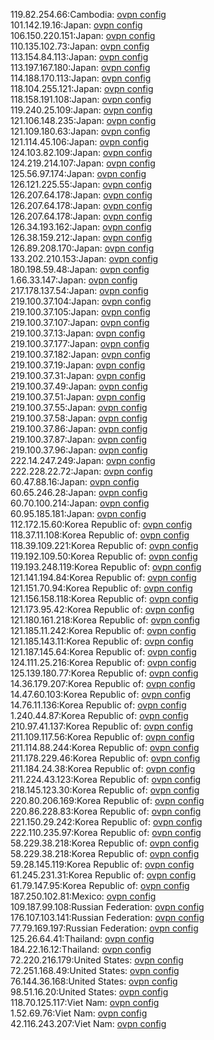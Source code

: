 119.82.254.66:Cambodia: [ovpn config](vpn/119_82_254_66.ovpn)  
101.142.19.16:Japan: [ovpn config](vpn/101_142_19_16.ovpn)  
106.150.220.151:Japan: [ovpn config](vpn/106_150_220_151.ovpn)  
110.135.102.73:Japan: [ovpn config](vpn/110_135_102_73.ovpn)  
113.154.84.113:Japan: [ovpn config](vpn/113_154_84_113.ovpn)  
113.197.167.180:Japan: [ovpn config](vpn/113_197_167_180.ovpn)  
114.188.170.113:Japan: [ovpn config](vpn/114_188_170_113.ovpn)  
118.104.255.121:Japan: [ovpn config](vpn/118_104_255_121.ovpn)  
118.158.191.108:Japan: [ovpn config](vpn/118_158_191_108.ovpn)  
119.240.25.109:Japan: [ovpn config](vpn/119_240_25_109.ovpn)  
121.106.148.235:Japan: [ovpn config](vpn/121_106_148_235.ovpn)  
121.109.180.63:Japan: [ovpn config](vpn/121_109_180_63.ovpn)  
121.114.45.106:Japan: [ovpn config](vpn/121_114_45_106.ovpn)  
124.103.82.109:Japan: [ovpn config](vpn/124_103_82_109.ovpn)  
124.219.214.107:Japan: [ovpn config](vpn/124_219_214_107.ovpn)  
125.56.97.174:Japan: [ovpn config](vpn/125_56_97_174.ovpn)  
126.121.225.55:Japan: [ovpn config](vpn/126_121_225_55.ovpn)  
126.207.64.178:Japan: [ovpn config](vpn/126_207_64_178.ovpn)  
126.207.64.178:Japan: [ovpn config](vpn/126_207_64_178.ovpn)  
126.207.64.178:Japan: [ovpn config](vpn/126_207_64_178.ovpn)  
126.34.193.162:Japan: [ovpn config](vpn/126_34_193_162.ovpn)  
126.38.159.212:Japan: [ovpn config](vpn/126_38_159_212.ovpn)  
126.89.208.170:Japan: [ovpn config](vpn/126_89_208_170.ovpn)  
133.202.210.153:Japan: [ovpn config](vpn/133_202_210_153.ovpn)  
180.198.59.48:Japan: [ovpn config](vpn/180_198_59_48.ovpn)  
1.66.33.147:Japan: [ovpn config](vpn/1_66_33_147.ovpn)  
217.178.137.54:Japan: [ovpn config](vpn/217_178_137_54.ovpn)  
219.100.37.104:Japan: [ovpn config](vpn/219_100_37_104.ovpn)  
219.100.37.105:Japan: [ovpn config](vpn/219_100_37_105.ovpn)  
219.100.37.107:Japan: [ovpn config](vpn/219_100_37_107.ovpn)  
219.100.37.13:Japan: [ovpn config](vpn/219_100_37_13.ovpn)  
219.100.37.177:Japan: [ovpn config](vpn/219_100_37_177.ovpn)  
219.100.37.182:Japan: [ovpn config](vpn/219_100_37_182.ovpn)  
219.100.37.19:Japan: [ovpn config](vpn/219_100_37_19.ovpn)  
219.100.37.31:Japan: [ovpn config](vpn/219_100_37_31.ovpn)  
219.100.37.49:Japan: [ovpn config](vpn/219_100_37_49.ovpn)  
219.100.37.51:Japan: [ovpn config](vpn/219_100_37_51.ovpn)  
219.100.37.55:Japan: [ovpn config](vpn/219_100_37_55.ovpn)  
219.100.37.58:Japan: [ovpn config](vpn/219_100_37_58.ovpn)  
219.100.37.86:Japan: [ovpn config](vpn/219_100_37_86.ovpn)  
219.100.37.87:Japan: [ovpn config](vpn/219_100_37_87.ovpn)  
219.100.37.96:Japan: [ovpn config](vpn/219_100_37_96.ovpn)  
222.14.247.249:Japan: [ovpn config](vpn/222_14_247_249.ovpn)  
222.228.22.72:Japan: [ovpn config](vpn/222_228_22_72.ovpn)  
60.47.88.16:Japan: [ovpn config](vpn/60_47_88_16.ovpn)  
60.65.246.28:Japan: [ovpn config](vpn/60_65_246_28.ovpn)  
60.70.100.214:Japan: [ovpn config](vpn/60_70_100_214.ovpn)  
60.95.185.181:Japan: [ovpn config](vpn/60_95_185_181.ovpn)  
112.172.15.60:Korea Republic of: [ovpn config](vpn/112_172_15_60.ovpn)  
118.37.11.108:Korea Republic of: [ovpn config](vpn/118_37_11_108.ovpn)  
118.39.109.221:Korea Republic of: [ovpn config](vpn/118_39_109_221.ovpn)  
119.192.109.50:Korea Republic of: [ovpn config](vpn/119_192_109_50.ovpn)  
119.193.248.119:Korea Republic of: [ovpn config](vpn/119_193_248_119.ovpn)  
121.141.194.84:Korea Republic of: [ovpn config](vpn/121_141_194_84.ovpn)  
121.151.70.94:Korea Republic of: [ovpn config](vpn/121_151_70_94.ovpn)  
121.156.158.118:Korea Republic of: [ovpn config](vpn/121_156_158_118.ovpn)  
121.173.95.42:Korea Republic of: [ovpn config](vpn/121_173_95_42.ovpn)  
121.180.161.218:Korea Republic of: [ovpn config](vpn/121_180_161_218.ovpn)  
121.185.11.242:Korea Republic of: [ovpn config](vpn/121_185_11_242.ovpn)  
121.185.143.11:Korea Republic of: [ovpn config](vpn/121_185_143_11.ovpn)  
121.187.145.64:Korea Republic of: [ovpn config](vpn/121_187_145_64.ovpn)  
124.111.25.216:Korea Republic of: [ovpn config](vpn/124_111_25_216.ovpn)  
125.139.180.77:Korea Republic of: [ovpn config](vpn/125_139_180_77.ovpn)  
14.36.179.207:Korea Republic of: [ovpn config](vpn/14_36_179_207.ovpn)  
14.47.60.103:Korea Republic of: [ovpn config](vpn/14_47_60_103.ovpn)  
14.76.11.136:Korea Republic of: [ovpn config](vpn/14_76_11_136.ovpn)  
1.240.44.87:Korea Republic of: [ovpn config](vpn/1_240_44_87.ovpn)  
210.97.41.137:Korea Republic of: [ovpn config](vpn/210_97_41_137.ovpn)  
211.109.117.56:Korea Republic of: [ovpn config](vpn/211_109_117_56.ovpn)  
211.114.88.244:Korea Republic of: [ovpn config](vpn/211_114_88_244.ovpn)  
211.178.229.46:Korea Republic of: [ovpn config](vpn/211_178_229_46.ovpn)  
211.184.24.38:Korea Republic of: [ovpn config](vpn/211_184_24_38.ovpn)  
211.224.43.123:Korea Republic of: [ovpn config](vpn/211_224_43_123.ovpn)  
218.145.123.30:Korea Republic of: [ovpn config](vpn/218_145_123_30.ovpn)  
220.80.206.169:Korea Republic of: [ovpn config](vpn/220_80_206_169.ovpn)  
220.86.228.83:Korea Republic of: [ovpn config](vpn/220_86_228_83.ovpn)  
221.150.29.242:Korea Republic of: [ovpn config](vpn/221_150_29_242.ovpn)  
222.110.235.97:Korea Republic of: [ovpn config](vpn/222_110_235_97.ovpn)  
58.229.38.218:Korea Republic of: [ovpn config](vpn/58_229_38_218.ovpn)  
58.229.38.218:Korea Republic of: [ovpn config](vpn/58_229_38_218.ovpn)  
59.28.145.119:Korea Republic of: [ovpn config](vpn/59_28_145_119.ovpn)  
61.245.231.31:Korea Republic of: [ovpn config](vpn/61_245_231_31.ovpn)  
61.79.147.95:Korea Republic of: [ovpn config](vpn/61_79_147_95.ovpn)  
187.250.102.81:Mexico: [ovpn config](vpn/187_250_102_81.ovpn)  
109.187.99.108:Russian Federation: [ovpn config](vpn/109_187_99_108.ovpn)  
176.107.103.141:Russian Federation: [ovpn config](vpn/176_107_103_141.ovpn)  
77.79.169.197:Russian Federation: [ovpn config](vpn/77_79_169_197.ovpn)  
125.26.64.41:Thailand: [ovpn config](vpn/125_26_64_41.ovpn)  
184.22.16.12:Thailand: [ovpn config](vpn/184_22_16_12.ovpn)  
72.220.216.179:United States: [ovpn config](vpn/72_220_216_179.ovpn)  
72.251.168.49:United States: [ovpn config](vpn/72_251_168_49.ovpn)  
76.144.36.168:United States: [ovpn config](vpn/76_144_36_168.ovpn)  
98.51.16.20:United States: [ovpn config](vpn/98_51_16_20.ovpn)  
118.70.125.117:Viet Nam: [ovpn config](vpn/118_70_125_117.ovpn)  
1.52.69.76:Viet Nam: [ovpn config](vpn/1_52_69_76.ovpn)  
42.116.243.207:Viet Nam: [ovpn config](vpn/42_116_243_207.ovpn)  
